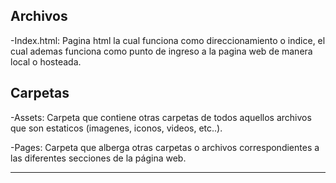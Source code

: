 <!-- /////////////////////////////////////////////////////////////////////////////////////////////////////////////////////////////////// -->
<h2>Archivos</h2>
-Index.html: Pagina html la cual funciona como direccionamiento o indice, el cual ademas funciona como punto de ingreso a la pagina web de manera local o hosteada.

<!-- /////////////////////////////////////////////////////////////////////////////////////////////////////////////////////////////////// -->
<h2>Carpetas</h2>
-Assets: Carpeta que contiene otras carpetas de todos aquellos archivos que son estaticos (imagenes, iconos, videos, etc..).

-Pages: Carpeta que alberga otras carpetas o archivos correspondientes a las diferentes secciones de la página web.

<hr>

<h1></h1>
